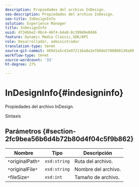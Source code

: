 ```yaml
---
description: Propiedades del archivo InDesign.
seo-description: Propiedades del archivo InDesign.
seo-title: InDesignInfo
solution: Experience Manager
title: InDesignInfo
uuid: d734bbe2-0bc4-46f4-b4a0-8c39949e8d46
feature: Dynamic Media Classic,SDK/API
role: Desarrollador, administrador
translation-type: tm+mt
source-git-commit: 469d1a5c43a972116a8a2efb0de5708800130a99
workflow-type: tm+mt
source-wordcount: '33'
ht-degree: 27%

---
```



# InDesignInfo{#indesigninfo}

Propiedades del archivo InDesign.

Sintaxis

## Parámetros {#section-2fc9bea56b6d4b72b80d4f04c5f9b862}

| Nombre | Tipo | Descripción |
|---|---|---|
| `*`originalPath`*` | `xsd:string` | Ruta del archivo. |
| `*`originalFile`*` | `xsd:string` | Nombre del archivo. |
| `*`fileSize`*` | `xsd:int` | Tamaño de archivo. |

